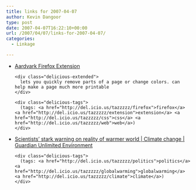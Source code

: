 ```yaml
---
title: links for 2007-04-07
author: Kevin Dangoor
type: post
date: 2007-04-07T16:22:10+00:00
url: /2007/04/07/links-for-2007-04-07/
categories:
  - Linkage

---
```

<ul class="delicious">
  <li>
    <div class="delicious-link">
      <a href="http://karmatics.com/aardvark/">Aardvark Firefox Extension</a>
    </div>
    
    <div class="delicious-extended">
      lets you quickly remove parts of a page or change colors. can help make a page much more printable
    </div>
    
    <div class="delicious-tags">
      (tags: <a href="http://del.icio.us/tazzzzz/firefox">firefox</a> <a href="http://del.icio.us/tazzzzz/extension">extension</a> <a href="http://del.icio.us/tazzzzz/css">css</a> <a href="http://del.icio.us/tazzzzz/web">web</a>)
    </div>
  </li>
  
  <li>
    <div class="delicious-link">
      <a href="http://environment.guardian.co.uk/climatechange/story/0,,2051915,00.html">Scientists&#8217; stark warning on reality of warmer world | Climate change | Guardian Unlimited Environment</a>
    </div>
    
    <div class="delicious-tags">
      (tags: <a href="http://del.icio.us/tazzzzz/politics">politics</a> <a href="http://del.icio.us/tazzzzz/globalwarming">globalwarming</a> <a href="http://del.icio.us/tazzzzz/climate">climate</a>)
    </div>
  </li>
</ul>